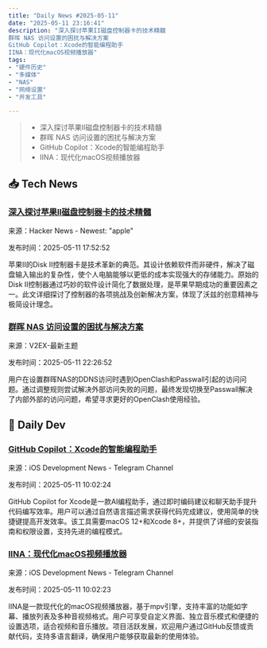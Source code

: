 ```yaml
---
title: "Daily News #2025-05-11"
date: "2025-05-11 23:16:41"
description: "深入探讨苹果II磁盘控制器卡的技术精髓
群晖 NAS 访问设置的困扰与解决方案
GitHub Copilot：Xcode的智能编程助手
IINA：现代化macOS视频播放器"
tags: 
- "硬件历史"
- "多媒体"
- "NAS"
- "网络设置"
- "开发工具"

---
```


> - 深入探讨苹果II磁盘控制器卡的技术精髓
> - 群晖 NAS 访问设置的困扰与解决方案
> - GitHub Copilot：Xcode的智能编程助手
> - IINA：现代化macOS视频播放器

## 📥 Tech News

### [深入探讨苹果II磁盘控制器卡的技术精髓](https://www.bigmessowires.com/2021/11/12/the-amazing-disk-ii-controller-card/)

来源：Hacker News - Newest: "apple"

发布时间：2025-05-11 17:52:52

苹果II的Disk II控制器卡是技术革新的典范。其设计依赖软件而非硬件，解决了磁盘输入输出的复杂性，使个人电脑能够以更低的成本实现强大的存储能力。原始的Disk II控制器通过巧妙的软件设计简化了数据处理，是苹果早期成功的重要因素之一。此文详细探讨了控制器的各项挑战及创新解决方案，体现了沃兹的创意精神与极简设计理念。

### [群晖 NAS 访问设置的困扰与解决方案](https://www.v2ex.com/t/1131034)

来源：V2EX-最新主题

发布时间：2025-05-11 22:26:52

用户在设置群晖NAS的DDNS访问时遇到OpenClash和Passwall引起的访问问题。通过调整规则尝试解决外部访问失败的问题，最终发现切换至Passwall解决了内部外部的访问问题，希望寻求更好的OpenClash使用经验。

## 💾 Daily Dev

### [GitHub Copilot：Xcode的智能编程助手](https://github.com/github/CopilotForXcode)

来源：iOS Development News - Telegram Channel

发布时间：2025-05-11 10:02:24

GitHub Copilot for Xcode是一款AI编程助手，通过即时编码建议和聊天助手提升代码编写效率。用户可以通过自然语言描述需求获得代码完成建议，使用简单的快捷键提高开发效率。该工具需要macOS 12+和Xcode 8+，并提供了详细的安装指南和权限设置，支持先进的编程模式。

### [IINA：现代化macOS视频播放器](https://github.com/iina/iina)

来源：iOS Development News - Telegram Channel

发布时间：2025-05-11 10:02:23

IINA是一款现代化的macOS视频播放器，基于mpv引擎，支持丰富的功能如字幕、播放列表及多种音视频格式。用户可享受自定义界面、独立音乐模式和便捷的设置选项，适合视频和音乐播放。项目活跃发展，欢迎用户通过GitHub反馈或贡献代码，支持多语言翻译，确保用户能够获取最新的使用体验。
